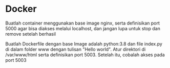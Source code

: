# Docker
Buatlah container menggunakan base image nginx, serta definisikan port 5000 agar bisa diakses melalui localhost, dan jangan lupa untuk stop dan remove setelah berhasil

Buatlah Dockerfile dengan base Image adalah python:3.8 dan file index.py di dalam folder www dengan tulisan "Hello world". Atur direktori di /var/www/html serta definisikan port 5003. Setelah itu, cobalah akses pada port 5003
